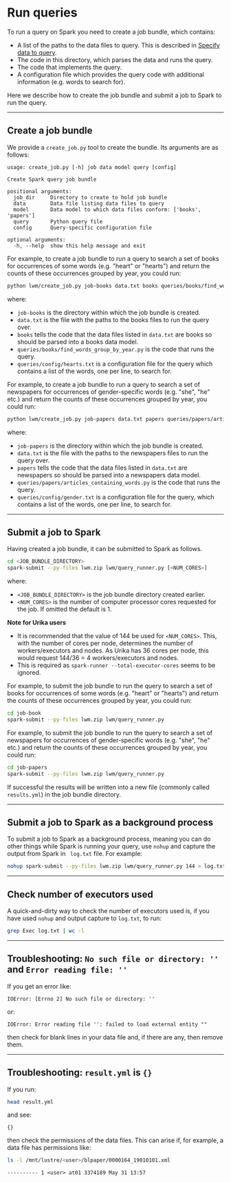 # Run queries

To run a query on Spark you need to create a job bundle, which contains:

* A list of the paths to the data files to query. This is described in [Specify data to query](./specify-data.md).
* The code in this directory, which parses the data and runs the query.
* The code that implements the query.
* A configuration file which provides the query code with additional information (e.g. words to search for).

Here we describe how to create the job bundle and submit a job to Spark to run the query.

---

## Create a job bundle

We provide a `create_job.py` tool to create the bundle. Its arguments are as follows:

```
usage: create_job.py [-h] job data model query [config]

Create Spark query job bundle

positional arguments:
  job_dir     Directory to create to hold job bundle
  data        Data file listing data files to query
  model       Data model to which data files conform: ['books', 'papers']
  query       Python query file
  config      Query-specific configuration file

optional arguments:
  -h, --help  show this help message and exit
```

For example, to create a job bundle to run a query to search a set of books for occurrences of some words (e.g. "heart" or "hearts") and return the counts of these occurrences grouped by year, you could run:

```bash
python lwm/create_job.py job-books data.txt books queries/books/find_words_group_by_year.py queries/config/hearts.txt
```

where:

* `job-books` is the directory within which the job bundle is created.
* `data.txt` is the file with the paths to the books files to run the query over.
* `books` tells the code that the data files listed in `data.txt` are books so should be parsed into a books data model.
* `queries/books/find_words_group_by_year.py` is the code that runs the query.
* `queries/config/hearts.txt` is a configuration file for the query which contains a list of the words, one per line, to search for.

For example, to create a job bundle to run a query to search a set of newspapers for occurrences of gender-specific words (e.g. "she", "he" etc.) and return the counts of these occurrences grouped by year, you could run:

```bash
python lwm/create_job.py job-papers data.txt papers queries/papers/articles_containing_words.py queries/config/gender.txt
```

where:

* `job-papers` is the directory within which the job bundle is created.
* `data.txt` is the file with the paths to the newspapers files to run the query over.
* `papers` tells the code that the data files listed in `data.txt` are newspapers so should be parsed into a newspapers data model.
* `queries/papers/articles_containing_words.py` is the code that runs the query.
* `queries/config/gender.txt` is a configuration file for the query, which contains a list of the words, one per line, to search for.

---

## Submit a job to Spark

Having created a job bundle, it can be submitted to Spark as follows.

```bash
cd <JOB_BUNDLE_DIRECTORY>
spark-submit --py-files lwm.zip lwm/query_runner.py [<NUM_CORES>]
```

where:

* `<JOB_BUNDLE_DIRECTORY>` is the job bundle directory created earlier.
* `<NUM_CORES>` is the number of computer processor cores requested for the job. If omitted the default is 1.

**Note for Urika users**

* It is recommended that the value of 144 be used for `<NUM_CORES>`. This, with the number of cores per node, determines the number of workers/executors and nodes. As Urika has 36 cores per node, this would request 144/36 = 4 workers/executors and nodes.
* This is required as `spark-runner --total-executor-cores` seems to be ignored.

For example, to submit the job bundle to run the query to search a set of books for occurrences of some words (e.g. "heart" or "hearts") and return the counts of these occurrences grouped by year, you could run:

```bash
cd job-book
spark-submit --py-files lwm.zip lwm/query_runner.py
```

For example, to submit the job bundle to run the query to search a set of newspapers for occurrences of gender-specific words (e.g. "she", "he" etc.) and return the counts of these occurrences grouped by year, you could run:

```bash
cd job-papers
spark-submit --py-files lwm.zip lwm/query_runner.py
```

If successful the results will be written into a new file (commonly called `results.yml`) in the job bundle directory.

---

## Submit a job to Spark as a background process

To submit a job to Spark as a background process, meaning you can do other things while Spark is running your query, use `nohup` and capture the output from Spark in ` log.txt` file. For example:

```bash
nohup spark-submit --py-files lwm.zip lwm/query_runner.py 144 > log.txt &
```

---

## Check number of executors used

A quick-and-dirty way to check the number of executors used is, if you have used `nohup` and output capture to `log.txt`, to run:

```bash
grep Exec log.txt | wc -l
```

---

## Troubleshooting: `No such file or directory: ''` and `Error reading file: ''`
If you get an error like:

```
IOError: [Errno 2] No such file or directory: ''
```

or:

```
IOError: Error reading file '': failed to load external entity ""
```

then check for blank lines in your data file and, if there are any, then remove them.

---

## Troubleshooting: `result.yml` is `{}`

If you run:

```bash
head result.yml
```

and see:

```
{}
```

then check the permissions of the data files. This can arise if, for example, a data file has permissions like:

```bash
ls -l /mnt/lustre/<user>/blpaper/0000164_19010101.xml
```
```
---------- 1 <user> at01 3374189 May 31 13:57
```
